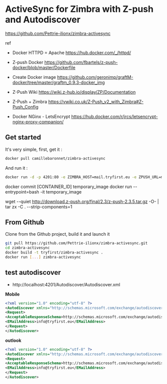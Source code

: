 
# ActiveSync for Zimbra with Z-push and Autodiscover

https://github.com/Pettrie-ilionx/zimbra-activesync

ref
* Docker HTTPD = Apache https://hub.docker.com/_/httpd/
* Z-push Docker https://github.com/fbartels/z-push-docker/blob/master/Dockerfile
* Create Docker image https://github.com/geronimp/graftM-docker/tree/master/graftm_0.9.3-docker_img
* Z-Push Wiki https://wiki.z-hub.io/display/ZP/Documentation
* Z-Push + Zimbra https://vwiki.co.uk/Z-Push_v2_with_Zimbra#Z-Push_Config

* Docker NGinx - LetsEncrypt https://hub.docker.com/r/jrcs/letsencrypt-nginx-proxy-companion/

## Get started

It's very simple, first, get it :

```bash
docker pull camillebaronnet/zimbra-activesync
```

And run it :

```bash
docker run -d -p 4201:80 -e ZIMBRA_HOST=mail.tryfirst.eu -e ZPUSH_URL=mobile.tryfirst.eu --name zimbra-activesync tryfirst/zimbra-activesync
```

docker commit [CONTAINER_ID] temporary_image
docker run --entrypoint=bash -it temporary_image

wget --quiet http://download.z-push.org/final/2.3/z-push-2.3.5.tar.gz -O- | tar zx -C . --strip-components=1

## From Github

Clone from the Github project, build it and launch it

```bash
git pull https://github.com/Pettrie-ilionx/zimbra-activesync.git
cd zimbra-activesync
docker build -t tryfirst/zimbra-activesync .
docker run [...] zimbra-activesync
```


## test autodiscover

* http://localhost:4201/Autodiscover/Autodiscover.xml

**Mobile**
```xml
<?xml version="1.0" encoding="utf-8" ?>
<Autodiscover xmlns="http://schemas.microsoft.com/exchange/autodiscover/mobilesync/requestschema/2006">
<Request>
<AcceptableResponseSchema>http://schemas.microsoft.com/exchange/autodiscover/mobilesync/responseschema/2006</AcceptableResponseSchema>
<EMailAddress>info@tryfirst.eu</EMailAddress>
</Request>
</Autodiscover>
```

**outlook**
```xml
<?xml version="1.0" encoding="utf-8" ?>
<Autodiscover xmlns="http://schemas.microsoft.com/exchange/autodiscover/outlook/requestschema/2006">
<Request>
<AcceptableResponseSchema>http://schemas.microsoft.com/exchange/autodiscover/outlook/responseschema/2006a</AcceptableResponseSchema>
<EMailAddress>info@tryfirst.eu</EMailAddress>
</Request>
</Autodiscover>
```